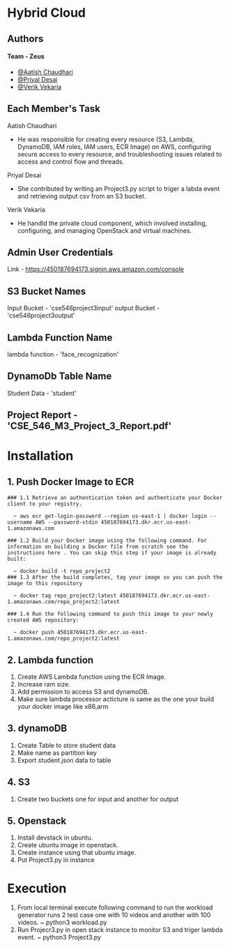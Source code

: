 # Hybrid Cloud

## Authors
#### Team -  Zeus
- [@Aatish Chaudhari](https://github.com/Aatish13)
- [@Priyal Desai](https://github.com/priyalrdesai99)
- [@Verik Vekaria](https://github.com/verikv)


## Each Member's Task

Aatish Chaudhari
- He was responsible for creating every resource (S3, Lambda, DynamoDB, IAM roles, IAM users, ECR Image) on AWS, configuring secure access to every resource, and troubleshooting issues related to access and control flow and threads.

Priyal Desai
- She contributed by writing an Project3.py script to triger a labda event and retrieving output csv from an S3 bucket.

Verik Vekaria
- He handld the private cloud component, which involved installing, configuring, and managing OpenStack and virtual machines.

## Admin User Credentials

Link - https://450187694173.signin.aws.amazon.com/console

## S3 Bucket Names

Input Bucket - 'cse546project3input'
output Bucket - 'cse546project3output'

## Lambda Function Name

lambda function - 'face_recognization'

## DynamoDb Table Name

Student Data - 'student'

## Project Report - 'CSE_546_M3_Project_3_Report.pdf'


# Installation 
## 1. Push Docker Image to ECR
    ### 1.1 Retrieve an authentication token and authenticate your Docker client to your registry.

      ~ aws ecr get-login-password --region us-east-1 | docker login --username AWS --password-stdin 450187694173.dkr.ecr.us-east-1.amazonaws.com
    
    ### 1.2 Build your Docker image using the following command. For information on building a Docker file from scratch see the instructions here . You can skip this step if your image is already built:

      ~ docker build -t repo_project2
    ### 1.3 After the build completes, tag your image so you can push the image to this repository
      
      ~ docker tag repo_project2:latest 450187694173.dkr.ecr.us-east-1.amazonaws.com/repo_project2:latest
    
    ### 1.4 Run the following command to push this image to your newly created AWS repository:
    
      ~ docker push 450187694173.dkr.ecr.us-east-1.amazonaws.com/repo_project2:latest
## 2. Lambda function
  1. Create AWS Lambda function using the ECR Image.
  2. Increase ram size.
  3. Add permission to access S3 and dynamoDB.
  4. Make sure lambda processor acticture is same as the one your build your docker image like x86,arm
## 3. dynamoDB
  1. Create Table to store student data
  2. Make name as partition key 
  1. Export student.json data to table
## 4. S3
  1. Create two buckets one for input and another for output
## 5. Openstack
  1. Install devstack in ubuntu.
  2. Create ubuntu image in openstack.
  3. Create instance using that ubuntu image. 
  4. Put Project3.py in instance

# Execution 
  1. From local terminal execute following command to run the workload generator runs 2 test case one with 10 videos and another with 100 videos.
  ~ python3 workload.py
  2. Run Projecr3.py in open stack instance to monitor S3 and triger lambda event.
  ~ python3 Project3.py
